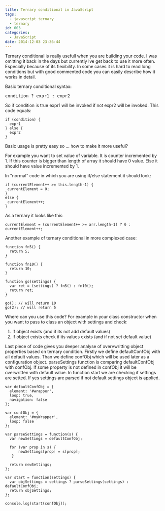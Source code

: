 ```yaml
---
title: Ternary conditional in JavaScript
tags:
  - javascript ternary
  - ternary
id: 603
categories:
  - JavaScript
date: 2014-12-03 23:36:44
---
```


Ternary conditional is really usefull when you are building your code. I was omitting it back in the days but currently Ive get back to use it more often. Especially because of its flexibility. In some cases it is hard to read long conditions but with good commented code you can easily describe how it works in detail.

Basic ternary conditional syntax:

<pre class="lang:default decode:true " >condition ? expr1 : expr2</pre> 

So if condition is true expr1 will be invoked if not expr2 will be invoked. This code equals:

<pre class="line-numbers"><code class="language-javascript">if (condition) {
  expr1
} else {
  expr2
}</code></pre> 

Basic usage is pretty easy so ... how to make it more useful?

For example you want to set value of variable. It is counter incremented by 1\. If this counter is bigger than length of array it should have 0 value. Else it should have value incremented by 1.

In "normal" code in which you are using if/else statement it should look:

<pre class="line-numbers"><code class="language-javascript">if (currentElement++ &gt;= this.length-1) {
 currentElement = 0;
}
else {
 currentElement++;
}</code></pre> 

As a ternary it looks like this:
<pre class="line-numbers"><code class="language-javascript">currentElement = (currentElement++ >= arr.length-1) ? 0 : currentElement++;</code></pre> 

Another example of ternary conditional in more complexed case:

<pre class="line-numbers"><code class="language-javascript">function fn5() {
  return 5;
}

function fn10() {
  return 10;
}

function go(settings) {
  var ret = (settings) ? fn5() : fn10();
  return ret;
}

go(); // will return 10
go(2); // will return 5</code></pre> 

Where can you use this code? For example in your class constructor when you want to pass to class an object with settings and check:
1. If object exists (and if its not add default values)
2. If object exists check if its values exists (and if not set default value)

Last piece of code gives you deeper analyse of overvwritting object properties based on ternary condition. Firstly we define defaultConfObj with all default values. Than we define confObj which will be used later as a configuration object. parseSettings function is comparing defaultConfObj with confObj. If some property is not defined in confObj it will be overwritten with default value. In function start we are checking if settings are setted. If yes settings are parsed if not default settings object is applied.

<pre class="line-numbers"><code class="language-javascript">var defaultConfObj = {
  element: '#wrapper',
  loop: true,
  navigation: false
};

var confObj = {
  element: '#myWrapper',
  loop: false
};

var parseSettings = function(s) {
  var newSettings = defaultConfObj;

  for (var prop in s) {
      newSettings[prop] = s[prop];
   }

  return newSettings;    
};

var start = function(settings) {  
  var objSettings = settings ? parseSettings(settings) : defaultConfObj;
  return objSettings;
};

console.log(start(confObj));</code></pre> 
